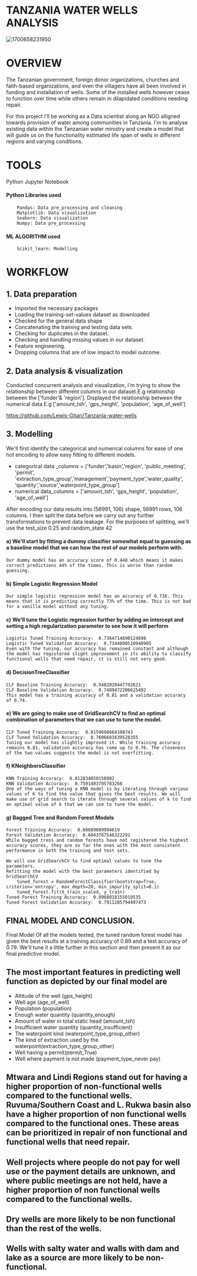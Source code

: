 # TANZANIA WATER WELLS ANALYSIS

![1700658231950](https://github.com/Lewis-Gitari/Tanzania-water-wells/assets/146082404/46e5c67f-7ffc-43c9-9a50-9e65f1d470d9)

# OVERVIEW
The Tanzanian government, foreign donor organizations, churches and faith-based organizations, and even the villagers have all been involved in funding and installation of wells. Some of the installed wells however cease to function over time while others remain in dilapidated conditions needing repair.

For this project i'll be working as a Data scientist along an NGO alligned towards provision of water among communities in Tanzania. I'm to analyse existing data within the Tanzanian water ministry and create a model that will guide us on the functionality estimated life span of wells in different regions and varying  conditions.

# TOOLS
  Python
  Jupyter Notebook

#### Python Libraries used
        Pandas: Data pre_processing and cleaning
        Matplotlib: Data visualization
        Seaborn: Data visualization
        Numpy: Data pre_processing
#### ML ALGORITHM used
        Scikit_learn: Modelling

# WORKFLOW
## 1.  Data preparation
+  Imported the necessary packages
+  Loading the training-set-values dataset as downloaded
+  Checked for the general data shape
+  Concatenating the training and testing data sets.
+  Checking for duplicates in the dataset.
+  Checking and handling missing values in our dataset.
+  Feature engineering.
+  Dropping columns that are of low impact to model outcome.
## 2. Data analysis & visualization
Conducted concurrent analysis and visualization, i'm trying to show the relationship between different columns in our dataset.E.g  relationship between the ['funder'& 'region'].
Displayed the relationship between the numerical data E.g ['amount_tsh', 'gps_height', 'population', 'age_of_well']

https://github.com/Lewis-Gitari/Tanzania-water-wells

## 3. Modelling
We'll first identify the categorical and numerical columns for ease of one hot encoding to allow easy fitting to different models.
+  categorical data _columns = ['funder','basin','region', 'public_meeting', 'permit',
            'extraction_type_group','management','payment_type','water_quality',
            'quantity','source','waterpoint_type_group']
+  numerical data_columns = ['amount_tsh', 'gps_height', 'population', 'age_of_well']

After encoding our data results into (56991, 106) shape, 56991 rows, 106 columns.
I then split the data before we carry out any further transformations to prevent data leakage. For the purposes of splitting, we'll use the test_size 0.25 and random_state 42
            
#### a) We'll start by fitting a dummy classifier somewhat equal to guessing as a baseline model that we can how the rest of our models perform with.
    Our dummy model has an accuracy score of 0.448 which means it makes correct predictions 44% of the times. This is worse than random guessing.
#### b) Simple Logistic Regression Model
    Our simple logistic regression model has an accuracy of 0.738. This means that it is predicting correctly 73% of the time. This is not bad for a vanilla model without any tuning.
#### c) We'll tune the Logistic regression further by adding an intercept and setting a high regularization parameter to see how it will perform
    Logistic Tuned Training Accuracy:  0.7364714690124698
    Logistic Tuned Validation Accuracy:  0.7344890510948905
    Even with the tuning, our accuracy has remained constant and although the model has registered slight improvement in its ability to classify functional wells that need repair, it is still not very good.
#### d) DecisionTreeClassifier
    CLF Baseline Training Accuracy:  0.9482020447792621
    CLF Baseline Validation Accuracy:  0.7489472206625492
    This model has a training accuracy of 0.81 and a validation accuracy of 0.74.
#### e) We are going to make use of GridSearchCV to find an optimal combination of parameters that we can use to tune the model.
    CLF Tuned Training Accuracy:  0.8159698664108743
    CLF Tuned Validation Accuracy:  0.7606681639528355
    Tuning our model has slightly improved it. While training accuracy remains 0.81, validation accuracy has come up to 0.76. The closeness of the two values suggests the model is not overfitting.
#### f) KNeighborsClassifier    
    KNN Training Accuracy:  0.812834850150902
    KNN Validation Accuracy:  0.7501403705783268
    One of the ways of tuning a KNN model is by iterating through various values of K to find the value that gives the best results. We will make use of grid search to iterate through several values of k to find an optimal value of k that we can use to tune the model.
#### g) Bagged Tree and Random Forest Models
    Forest Training Accuracy:  0.68689609994619
    Forest Validation Accuracy:  0.6843767546322291
    While bagged tress and random forests have not registered the highest accuracy scores, they are so far the ones with the most consistent performance in both the training and test sets.

    We will use GridSearchCV to find optimal values to tune the parameters.
    Refitting the model with the best parameters identified by GridSearchCV
        tuned_forest = RandomForestClassifier(bootstrap=True, criterion='entropy', max_depth=20, min_impurity_split=0.1)
        tuned_forest.fit(X_train_scaled, y_train)
    Tuned Forest Training Accuracy:  0.8968018155019535
    Tuned Forest Validation Accuracy:  0.7911285794497473

## FINAL MODEL AND CONCLUSION.
Final Model
Of all the models tested, the tuned random forest model has given the best results at a training accuracy of 0.89 and a test accuracy of 0.79. We'll tune it a little further in this section and then present it as our final predictive model.

## The most important features in predicting well function as depicted by our final model are

+  Altitude of the well (gps_height)
+  Well age (age_of_well)
+  Population (population)
+  Enough water quantity (quantity_enough)
+  Amount of water in total static head (amount_tsh)
+  Insufficient water quantity (quantity_insufficient)
+  The waterpoint kind (waterpoint_type_group_other)
+  The kind of extraction used by the waterpoint(extraction_type_group_other)
+  Well having a permit(permit_True)
+  Well where payment is not made (payment_type_never pay)

## Mtwara and Lindi Regions stand out for having a higher proportion of non-functional wells compared to the functional wells. Ruvuma/Southern Coast and L. Rukwa basin also have a higher proportion of non functional wells compared to the functional ones. These areas can be prioritized in repair of non functional and functional wells that need repair.

## Well projects where people do not pay for well use or the payment details are unknown, and where public meetings are not held, have a higher proportion of non functional wells compared to the functional wells.

## Dry wells are more likely to be non functional than the rest of the wells.

## Wells with salty water and walls with dam and lake as a source are more likely to be non-functional.

